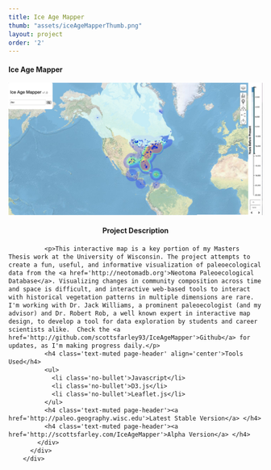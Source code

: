 ```yaml
---
title: Ice Age Mapper
thumb: "assets/iceAgeMapperThumb.png"
layout: project
order: '2'
---
```


<div class="container">
    <div class="modal-content">
        <div class="modal-header">
            <h4 class="modal-title">Ice Age Mapper</h4>
        </div>
        <div class="modal-body">
          <div class='row'>
            <div class ='col-sm-6'>
            <img src="../assets/iceAgeMapperThumb.png" id='IceAgeMapperThumb'/>
            </div>
            <div class='col-sm-6'>
              <h4 class='text-muted page-header' align="center">Project Description</h4>

              <p>This interactive map is a key portion of my Masters Thesis work at the University of Wisconsin. The project attempts to create a fun, useful, and informative visualization of paleoecological data from the <a href='http://neotomadb.org'>Neotoma Paleoecological Database</a>. Visualizing changes in community composition across time and space is difficult, and interactive web-based tools to interact with historical vegetation patterns in multiple dimensions are rare. I'm working with Dr. Jack Williams, a prominent paleoecologist (and my advisor) and Dr. Robert Rob, a well known expert in interactive map design, to develop a tool for data exploration by students and career scientists alike.  Check the <a href='http://github.com/scottsfarley93/IceAgeMapper'>Github</a> for updates, as I'm making progress daily.</p>
              <h4 class='text-muted page-header' align='center'>Tools Used</h4>
              <ul>
                <li class='no-bullet'>Javascript</li>
                <li class='no-bullet'>D3.js</li>
                <li class='no-bullet'>Leaflet.js</li>
              </ul>
              <h4 class='text-muted page-header'><a href='http://paleo.geography.wisc.edu'>Latest Stable Version</a> </h4>
              <h4 class='text-muted page-header'><a href='http://scottsfarley.com/IceAgeMapper'>Alpha Version</a> </h4>
            </div>
          </div>
        </div>
</div>
